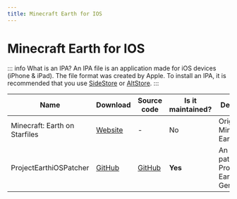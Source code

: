 ```yaml
---
title: Minecraft Earth for IOS
---
```


# Minecraft Earth for IOS

::: info What is an IPA?
An IPA file is an application made for iOS devices (iPhone & iPad). The file format was created by Apple. To install an IPA, it is recommended that you use [SideStore](https://sidestore.io/) or [AltStore](https://altstore.io/).
:::

Name | Download | Source code | Is it maintained? | Description
------ | ------ | ------ | ------| ------
Minecraft: Earth on Starfiles|[Website](https://starfiles.co/file/Ef8oPs2aTPJF/MinecraftEarthv-0-33)|\-|No|Original Minecraft Earth IPA
ProjectEarthiOSPatcher|[GitHub](https://github.com/catdogmat/ProjectEarthiOSPatcher/releases/latest)|[GitHub](https://github.com/catdogmat/ProjectEarthiOSPatcher)|**Yes**|An iOS patcher for Project Earth/Project Genoa
